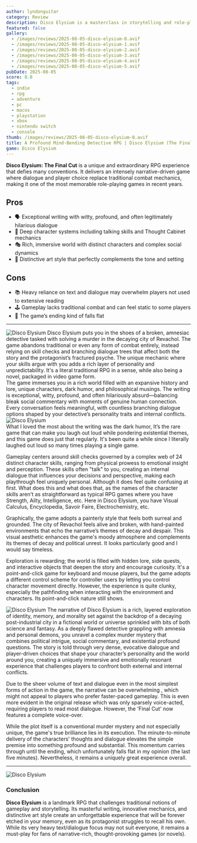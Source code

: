```yaml
---
author: lyndonguitar
category: Review
description: Disco Elysium is a masterclass in storytelling and role-playing, combining deep, witty dialogue with a haunting atmosphere and innovative mechanics that redefine what RPGs can be.
featured: false
gallery:
  - /images/reviews/2025-08-05-disco-elysium-0.avif
  - /images/reviews/2025-08-05-disco-elysium-1.avif
  - /images/reviews/2025-08-05-disco-elysium-2.avif
  - /images/reviews/2025-08-05-disco-elysium-3.avif
  - /images/reviews/2025-08-05-disco-elysium-4.avif
  - /images/reviews/2025-08-05-disco-elysium-5.avif
pubDate: 2025-08-05
score: 8.0
tags:
  - indie
  - rpg
  - adventure
  - pc
  - macos
  - playstation
  - xbox
  - nintendo switch
  - console
thumb: /images/reviews/2025-08-05-disco-elysium-0.avif
title: A Profound Mind-Bending Detective RPG | Disco Elysium (The Final Cut) Review
game: Disco Elysium
---
```


**Disco Elysium: The Final Cut** is a unique and extraordinary RPG experience that defies many conventions. It delivers an intensely narrative-driven game where dialogue and player choice replace traditional combat mechanics, making it one of the most memorable role-playing games in recent years.

## Pros
- 🗣️ Exceptional writing with witty, profound, and often legitimately hilarious dialogue  
- 🧠 Deep character systems including talking skills and Thought Cabinet mechanics  
- 🎭 Rich, immersive world with distinct characters and complex social dynamics  
- 🎨 Distinctive art style that perfectly complements the tone and setting  

## Cons
- 📚 Heavy reliance on text and dialogue may overwhelm players not used to extensive reading  
- 🕹️ Gameplay lacks traditional combat and can feel static to some players  
- 🚪 The game’s ending kind of falls flat

---
<div class="flex flex-col md:flex-row-reverse items-center gap-6 mb-12 pb-6 border-b border-slate-700">
  <img
    src=/images/reviews/2025-08-05-disco-elysium-5.avif
    alt="Disco Elysium"
    class="w-full md:w-2/5 rounded shadow"
     />
Disco Elysium puts you in the shoes of a broken, amnesiac detective tasked with solving a murder in the decaying city of Revachol. The game abandons traditional or even any form of combat entirely, instead relying on skill checks and branching dialogue trees that affect both the story and the protagonist’s fractured psyche. The unique mechanic where your skills argue with you adds a rich layer of personality and unpredictability. It's a literal traditional RPG in a sense,  while also being a novel, packaged in video game form.
</div>
The game immerses you in a rich world filled with an expansive history and lore, unique characters, dark humor, and philosophical musings. The writing is exceptional, witty, profound, and often hilariously absurd—balancing bleak social commentary with moments of genuine human connection. Every conversation feels meaningful, with countless branching dialogue options shaped by your detective’s personality traits and internal conflicts.
<div class="flex flex-col md:flex-row-reverse items-center gap-6 mb-12 pb-6 border-b border-slate-700">
  <img
    src=/images/reviews/2025-08-05-disco-elysium-1.avif
    alt="Disco Elysium"
    class="w-full md:w-2/5 rounded shadow"
     />
<div>
What I loved the most about the writing was the dark humor, It’s the rare game that can make you laugh out loud while pondering existential themes, and this game does just that regularly. It's been quite a while since I literally laughed out loud so many times playing a single game. 

Gameplay centers around skill checks governed by a complex web of 24 distinct character skills, ranging from physical prowess to emotional insight and perception. These skills often "talk" to you, creating an internal dialogue that influences your decisions and perspective, making each playthrough feel uniquely personal. Although it does feel quite confusing at first. What does this and what does that, as the names of the character skills aren't as straightforward as typical RPG games where you have Strength, Ailty, Intelligence, etc. Here in Disco Elysium, you have Visual Calculus, Encyclopedia, Savoir Faire, Electrochemistry, etc.
</div></div>

Graphically, the game adopts a painterly style that feels both surreal and grounded. The city of Revachol feels alive and broken, with hand-painted environments that echo the narrative’s themes of decay and despair. This visual aesthetic enhances the game's moody atmosphere and complements its themes of decay and political unrest. It looks particularly good and I would say timeless.

Exploration is rewarding; the world is filled with hidden lore, side quests, and interactive objects that deepen the story and encourage curiosity.  It's a point-and-click game for keyboard and mouse players, but the game adopts a different control scheme for controller users by letting you control character movement directly. However, the experience is quite clunky, especially the pathfinding when interacting with the environment and characters. Its point-and-click nature still shows.
<div class="flex flex-col md:flex-row items-center gap-6 mb-12 pb-6 border-b border-slate-700">
  <img
    src=/images/reviews/2025-08-05-disco-elysium-2.avif
    alt="Disco Elysium"
    class="w-full md:w-2/5 rounded shadow"
     />
The narrative of Disco Elysium is a rich, layered exploration of identity, memory, and morality set against the backdrop of a decaying post-industrial city in a fictional world or universe sprinkled with bits of both science and fantasy. As a deeply flawed detective grappling with amnesia and personal demons, you unravel a complex murder mystery that combines political intrigue, social commentary, and existential profound questions. The story is told through very dense, evocative dialogue and player-driven choices that shape your character’s personality and the world around you, creating a uniquely immersive and emotionally resonant experience that challenges players to confront both external and internal conflicts. 
 </div>

Due  to the sheer volume of text and dialogue even in the most simplest forms of action in the game, the narrative can be overwhelming , which might not appeal to players who prefer faster-paced gameplay. This is even more evident in the original release which was only sparsely voice-acted, requiring players to read most dialogue. However, the 'Final Cut' now features a complete voice-over.

While the plot itself is a conventional murder mystery and not especially unique, the game's true brilliance lies in its execution. The minute-to-minute delivery of the characters' thoughts and dialogue elevates the simple premise into something profound and substantial. This momentum carries through until the ending, which unfortunately falls flat in my opinion (the last five minutes). Nevertheless, it remains a uniquely great experience overall.

---
<div class="flex flex-col md:flex-row-reverse items-center gap-6 mb-12 pb-6 border-b border-slate-700">
  <img
    src=/images/reviews/2025-08-05-disco-elysium-5.avif
    alt="Disco Elysium"
    class="w-full md:w-2/5 rounded shadow"
     />
<div>

### Conclusion

**Disco Elysium** is a landmark RPG that challenges traditional notions of gameplay and storytelling. Its masterful writing, innovative mechanics, and distinctive art style create an unforgettable experience that will be forever etched in your memory, even as its protagonist struggles to recall his own. While its very heavy text/dialogue focus may not suit everyone, it remains a must-play for fans of narrative-rich, thought-provoking games (or novels).
</div>
</div>
